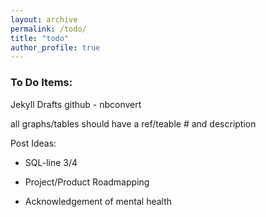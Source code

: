 ```yaml
---
layout: archive
permalink: /todo/
title: "todo"
author_profile: true
---
```


<h3>To Do Items:</h3>


Jekyll Drafts
github - nbconvert


all graphs/tables should have a ref/teable # and description

Post Ideas:
- SQL-line 3/4
- Project/Product Roadmapping

- Acknowledgement of mental health
